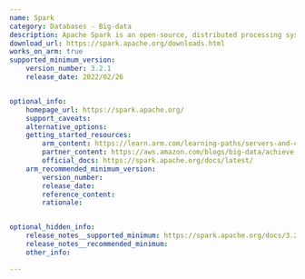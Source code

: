 ```yaml
---
name: Spark
category: Databases - Big-data
description: Apache Spark is an open-source, distributed processing system used for big data workloads. 
download_url: https://spark.apache.org/downloads.html
works_on_arm: true
supported_minimum_version:
    version_number: 3.2.1
    release_date: 2022/02/26


optional_info:
    homepage_url: https://spark.apache.org/
    support_caveats:
    alternative_options:
    getting_started_resources:
        arm_content: https://learn.arm.com/learning-paths/servers-and-cloud-computing/spark/
        partner_content: https://aws.amazon.com/blogs/big-data/achieve-up-to-27-better-price-performance-for-spark-workloads-with-aws-graviton2-on-amazon-emr-serverless/
        official_docs: https://spark.apache.org/docs/latest/
    arm_recommended_minimum_version:
        version_number: 
        release_date:
        reference_content:
        rationale: 


optional_hidden_info:
    release_notes__supported_minimum: https://spark.apache.org/docs/3.2.1/
    release_notes__recommended_minimum: 
    other_info: 

---
```

